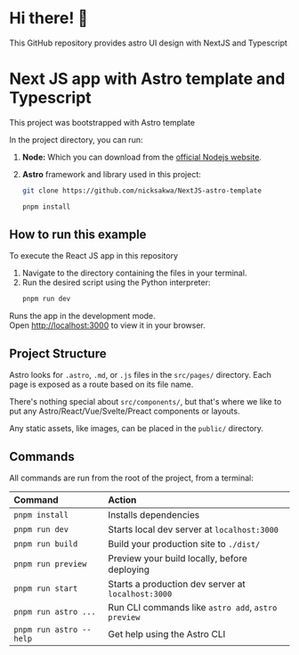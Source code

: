 # Hi there! 👋

This GitHub repository provides astro UI design with NextJS and Typescript

# Next JS app with Astro template and Typescript

This project was bootstrapped with Astro template

In the project directory, you can run:
1.  **Node:** Which you can download from the [official Nodejs website](https://nodejs.org/en/download).
2.  **Astro** framework and  library used in this project:


    ```bash
    git clone https://github.com/nicksakwa/NextJS-astro-template
    ```
    ```bash
    pnpm install
    ```
## How to run this example

To execute the React JS app in this repository

1.  Navigate to the directory containing the files in your terminal.
2.  Run the desired script using the Python interpreter:
    ```bash
    pnpm run dev
    ```
Runs the app in the development mode.\
Open [http://localhost:3000](http://localhost:3000) to view it in your browser.

## Project Structure

Astro looks for `.astro`, `.md`, or `.js` files in the `src/pages/` directory. Each page is exposed as a route based on its file name.

There's nothing special about `src/components/`, but that's where we like to put any Astro/React/Vue/Svelte/Preact components or layouts.

Any static assets, like images, can be placed in the `public/` directory.

## Commands

All commands are run from the root of the project, from a terminal:

| Command                | Action                                             |
| :--------------------- | :------------------------------------------------- |
| `pnpm install`          | Installs dependencies                              |
| `pnpm run dev`          | Starts local dev server at `localhost:3000`        |
| `pnpm run build`        | Build your production site to `./dist/`            |
| `pnpm run preview`      | Preview your build locally, before deploying       |
| `pnpm run start`       | Starts a production dev server at  `localhost:3000`     |
| `pnpm run astro ...`    | Run CLI commands like `astro add`, `astro preview` |
| `pnpm run astro --help` | Get help using the Astro CLI                       |
